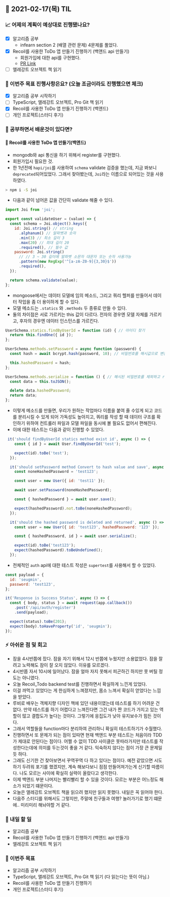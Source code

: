 ## 📆 2021-02-17(목) TIL

### 📈 어제의 계획이 예상대로 진행됐나요?
- [x] 알고리즘 공부
  - infearn section 2 (배열 관련 문제) 4문제를 풀었다.
- [x] Recoil를 사용한 ToDo 앱 만들기 진행하기 (백앤드 api 만들기)
  - 회원가입에 대한 api를 구현했다. 
  - [PR Link](https://github.com/saseungmin/Recoil_Todo_Backend/pull/6)
- [ ] 엘레강트 오브젝트 책 읽기

### 🦄 이번주 목표 진행사항은요? (오늘 조금이라도 진행했으면 체크)
- [x] 알고리즘 공부 시작하기
- [ ] TypeScript, 앨레강트 오브젝트, Pro Git 책 읽기
- [x] Recoil를 사용한 ToDo 앱 만들기 진행하기 (백앤드)
- [ ] 개인 프로젝트(스터디 후기)

### 🤔 공부하면서 배운것이 있다면?

#### 🎈 Recoil를 사용한 ToDo 앱 만들기(백앤드)
- mongodb와 api 통신을 하기 위해서 register를 구현했다.
- 회원가입시 필요한 것.
- 한 1년전에 `hapi/joi`를 사용하여 `schema` validate 검증을 했는데, 지금 봐보니 `deprecated`되어있었다. 그래서 찾아봤는데, `Joi`라는 이름으로 되어있는 것을 사용하였다.

```bash
> npm i -S joi
```

- 다음과 같이 넘어온 값을 간단히 validate 해줄 수 있다.

```javascript
import Joi from 'joi';

export const validateUser = (value) => {
  const schema = Joi.object().keys({
    id: Joi.string() // string
      .alphanum() // 알파벳과 숫자
      .min(3) // 최소 길이 3
      .max(20) // 최대 길이 20
      .required(), // 필수 값
    password: Joi.string()
      // // 3 ~ 30 길이에 알파벳 소문자 대문자 또는 숫자 사용가능
      .pattern(new RegExp('^[a-zA-Z0-9]{3,30}$'))
      .required(),
  });

  return schema.validate(value);
};
```

- mongoose에서는 데이터 모델에 임의 메소드, 그리고 쿼리 헬퍼를 만들어서 데이터 작업을 좀 더 용이하게 할 수 있다.
- 모델 메소드는 `.statics` 와 `.methods` 두 종류로 만들 수 있다.
- 둘의 차이점은 서로 가르키는 this 값이 다르다. 전자의 경우엔 모델 자체를 가르키고, 후자의 경우엔 데이터 인스턴스를 가르킨다.

```javascript
UserSchema.statics.findByUserId = function (id) { // 아이디 찾기
  return this.findOne({ id });
};

UserSchema.methods.setPassword = async function (password) {
  const hash = await bcrypt.hash(password, 10); // 비밀번호를 해시값으로 변환

  this.hashedPassword = hash;
};

UserSchema.methods.serialize = function () { // 해시된 비밀번호를 제외하고 return
  const data = this.toJSON();

  delete data.hashedPassword;
  return data;
};
```
- 이렇게 메소드를 만들면, 우리가 원하는 작업마다 이름을 붙여 줄 수있게 되고 코드를 분리시킬 수 있게 되어 가독성도 높아지고, 쿼리를 작성 할 때 데이터 구조를 확인하기 위하여 컨트롤러 파일과 모델 파일을 동시에 볼 필요도 없어서 편해진다.
- 이에 대한 테스트는 다음과 같이 진행할 수 있었다.

```javascript
 it('should findByUserId statics method exist id', async () => {
    const { id } = await User.findByUserId('test');

    expect(id).toBe('test');
  });

  it('should setPassword method Convert to hash value and save', async () => {
    const noneHashedPassword = 'test123';

    const user = new User({ id: 'test11' });

    await user.setPassword(noneHashedPassword);

    const { hashedPassword } = await user.save();

    expect(hashedPassword).not.toBe(noneHashedPassword);
  });

  it('should the hashed password is deleted and returned', async () => {
    const user = new User({ id: 'test123', hashedPassword: '123' });

    const { hashedPassword, id } = await user.serialize();

    expect(id).toBe('test123');
    expect(hashedPassword).toBeUndefined();
  });
```

- 전체적인 `auth` api에 대한 테스트 작성은 `supertest`를 사용해서 할 수 있었다.

```javascript
const payload = {
  id: 'seugmin',
  password: 'test123',
};

it('Response is Success Status', async () => {
  const { body, status } = await request(app.callback())
    .post('/api/auth/register')
    .send(payload);

  expect(status).toBe(201);
  expect(body).toHaveProperty('id', 'seugmin');
});
```

### ⚡ 아쉬운 점 및 회고
- 잠을 4시반쯤에 잤다. 잠을 자기 위해서 12시 반쯤에 누웠지만 소용없었다. 잠을 잘려고 노력해도 잠이 잘 오지 않았다. 이유를 모르겠다.
- 4시반쯤 자서 10시에 일어났다. 잠을 얼마 자지 못해서 피곤하긴 하지만 못 버틸 정도는 아니였다.
- 오늘 Recoil_Todo backend test를 진행하면서 확실하게 느낀게 있었다.
- 이걸 까먹고 있었다는 게 한심하게 느껴졌지만, 몸소 느껴서 확실히 얻었다는 느낌을 받았다.
- 루비로 배우는 객체지향 디자인 책에 있던 내용이였는데 테스트를 하기 어려운 건 없다. 만약 테스트를 하기 어렵다고 느껴진다면 그건 내가 짠 코드가 가지고 있는 역할이 많고 결합도가 높다는 것이다. 그렇기에 응집도가 낮아 유지보수가 힘든 것이다.
- 그래서 역할들을 function마다 분리하여 관리하니 확실히 테스트하기가 수월했다.
- 진행하면서 또 문제가 되는 점이 있따면 현재 백앤드 부분 테스트는 처음이라 TDD가 제대로 안된다는 점이다. 어쩔 수 없이 TDD 사이클은 못따라가지만 테스트를 작성한다는데에 의미를 두는것이 좋을 거 같다. 익숙하지 않다는 점이 가장 큰 문제일 듯 하다.
- 그래도 신기한 건 찾아보면서 꾸역꾸역 다 하고 있다는 점이다. 예전 같았으면 시도하기 두려워 포기를 했겠지만, 계속 해보다보니 점점 만들어져가는게 신기할 따름이다. 나도 모르는 사이에 확실히 실력이 올랐다고 생각한다.
- 이제 백앤드 부분 나머지는 빨리빨리 할 수 있을 것이다. 모르는 부분은 어느정도 해소가 되었기 떄문이다.
- 오늘은 앨레강트 오브젝트 책을 읽으려 했지만 읽지 못했다. 내일은 꼭 읽어야 한다.
- 다음주 스터디를 위해서도 그렇지만, 주말에 친구들과 여행? 놀러가기로 했기 떄문에.. 미리미리 해놔야할 거 같다.

### 🚀 내일 할 일
- 알고리즘 공부
- Recoil를 사용한 ToDo 앱 만들기 진행하기 (백앤드 api 만들기)
- 엘레강트 오브젝트 책 읽기

### 🎯 이번주 목표
- 알고리즘 공부 시작하기
- TypeScript, 앨레강트 오브젝트, Pro Git 책 읽기 (다 읽는다는 뜻이 아님.)
- Recoil를 사용한 ToDo 앱 만들기 진행하기
- 개인 프로젝트(스터디 후기)